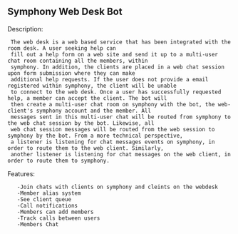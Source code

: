 Symphony Web Desk Bot
---------------------
Description:


     The web desk is a web based service that has been integrated with the room desk. A user seeking help can
     fill out a help form on a web site and send it up to a multi-user chat room containing all the members, within
     symphony. In addition, the clients are placed in a web chat session upon form submission where they can make
     additional help requests. If the user does not provide a email registered within symphony, the client will be unable
     to connect to the web desk. Once a user has successfully requested help, a member can accept the client. The bot will
     then create a multi-user chat room on symphony with the bot, the web-client's symphony account and the member. All
     messages sent in this multi-user chat will be routed from symphony to the web chat session by the bot. Likewise, all
     web chat session messages will be routed from the web session to symphony by the bot. From a more technical perspective,
     a listener is listening for chat messages events on symphony, in order to route them to the web client. Similarly, 
     another listener is listening for chat messages on the web client, in order to route them to symphony. 
     
Features:

       -Join chats with clients on symphony and cleints on the webdesk
       -Member alias system
       -See client queue
       -Call notifications
       -Members can add members
       -Track calls between users
       -Members Chat